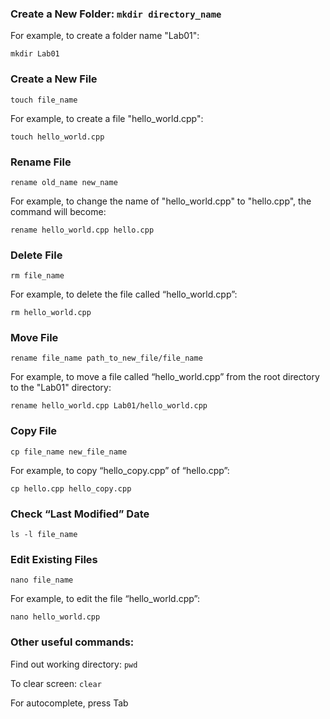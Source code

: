 

### Create a New Folder: `mkdir directory_name`

For example, to create a folder name "Lab01":

`mkdir Lab01`

### Create a New File

`touch file_name`

For example, to create a file "hello_world.cpp":

`touch hello_world.cpp`

### Rename File

`rename old_name new_name`

For example, to change the name of "hello_world.cpp" to "hello.cpp", the command will become:

`rename hello_world.cpp hello.cpp`

### Delete File

`rm file_name`

For example, to delete the file called “hello_world.cpp”:

`rm hello_world.cpp`

### Move File

`rename file_name path_to_new_file/file_name`

For example, to move a file called “hello_world.cpp” from the root directory to the "Lab01" directory:

`rename hello_world.cpp Lab01/hello_world.cpp`

### Copy File

`cp file_name new_file_name`

For example, to copy “hello_copy.cpp” of “hello.cpp”:

`cp hello.cpp hello_copy.cpp`

### Check “Last Modified” Date

`ls -l file_name`

### Edit Existing Files

`nano file_name`

For example, to edit the file “hello_world.cpp”:

`nano hello_world.cpp`

### Other useful commands:

Find out working directory: `pwd`

To clear screen: `clear`

For autocomplete, press Tab
